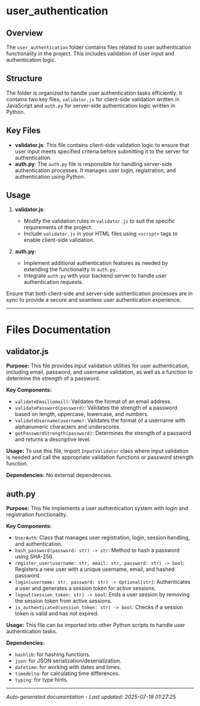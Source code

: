 # user_authentication

## Overview
The `user_authentication` folder contains files related to user authentication functionality in the project. This includes validation of user input and authentication logic.

## Structure
The folder is organized to handle user authentication tasks efficiently. It contains two key files, `validator.js` for client-side validation written in JavaScript and `auth.py` for server-side authentication logic written in Python.

## Key Files
- **validator.js**: This file contains client-side validation logic to ensure that user input meets specified criteria before submitting it to the server for authentication.
- **auth.py**: The `auth.py` file is responsible for handling server-side authentication processes. It manages user login, registration, and authentication using Python.

## Usage
1. **validator.js**:
   - Modify the validation rules in `validator.js` to suit the specific requirements of the project.
   - Include `validator.js` in your HTML files using `<script>` tags to enable client-side validation.

2. **auth.py**:
   - Implement additional authentication features as needed by extending the functionality in `auth.py`.
   - Integrate `auth.py` with your backend server to handle user authentication requests.

Ensure that both client-side and server-side authentication processes are in sync to provide a secure and seamless user authentication experience.

---

# Files Documentation

## validator.js

**Purpose:** This file provides input validation utilities for user authentication, including email, password, and username validation, as well as a function to determine the strength of a password.

**Key Components:**
- `validateEmail(email)`: Validates the format of an email address.
- `validatePassword(password)`: Validates the strength of a password based on length, uppercase, lowercase, and numbers.
- `validateUsername(username)`: Validates the format of a username with alphanumeric characters and underscores.
- `getPasswordStrength(password)`: Determines the strength of a password and returns a descriptive level.

**Usage:** To use this file, import `InputValidator` class where input validation is needed and call the appropriate validation functions or password strength function.

**Dependencies:** No external dependencies.

## auth.py

**Purpose:** This file implements a user authentication system with login and registration functionality.

**Key Components:**
- `UserAuth`: Class that manages user registration, login, session handling, and authentication.
- `hash_password(password: str) -> str`: Method to hash a password using SHA-256.
- `register_user(username: str, email: str, password: str) -> bool`: Registers a new user with a unique username, email, and hashed password.
- `login(username: str, password: str) -> Optional[str]`: Authenticates a user and generates a session token for active sessions.
- `logout(session_token: str) -> bool`: Ends a user session by removing the session token from active sessions.
- `is_authenticated(session_token: str) -> bool`: Checks if a session token is valid and has not expired.

**Usage:** This file can be imported into other Python scripts to handle user authentication tasks.

**Dependencies:** 
- `hashlib`: for hashing functions.
- `json`: for JSON serialization/deserialization.
- `datetime`: for working with dates and times.
- `timedelta`: for calculating time differences.
- `typing`: for type hints.

---
*Auto-generated documentation - Last updated: 2025-07-18 01:27:25*
